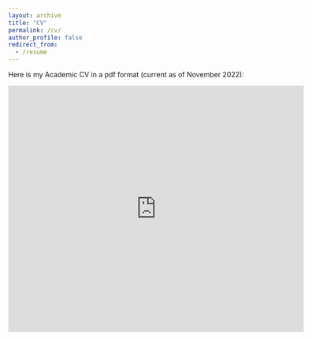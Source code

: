 ```yaml
---
layout: archive
title: "CV"
permalink: /cv/
author_profile: false
redirect_from:
  - /resume
---
```


Here is my Academic CV in a pdf format (current as of November 2022):

<embed src="https://terry000.github.io/files/terry_CV.pdf" type="application/pdf" width="600px" height="500px" />
<!-- <embed src="files/terry_CV.pdf" type="application/pdf" width="600px" height="500px" /> -->

